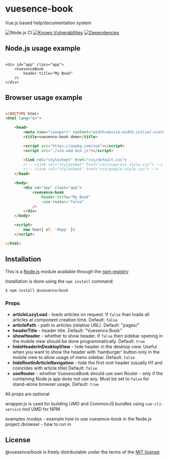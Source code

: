 # vuesence-book

Vue.js based help/documentation system

![Node.js CI](https://github.com/altrusl/vuesence-book/workflows/Node.js%20CI/badge.svg)
[![Known Vulnerabilities](https://snyk.io/test/github/altrusl/vuesence-book/badge.svg)](https://snyk.io/test/github/altrusl/vuesence-book)
[![Dependencies](https://david-dm.org/altrusl/vuesence-book.svg)](https://david-dm.org/altrusl/vuesence-book.svg)

## Node.js usage example

```xhtml

<div id="app" class="app">
	<VuesenceBook
		header-title="My Book"
	/>
</div>

```

## Browser usage example

```html

<!DOCTYPE html>
<html lang="en">

	<head>
		<meta name="viewport" content="width=device-width,initial-scale=1.0,user-scalable=no">
		<title>vuesence-book demo</title>

		<script src="https://unpkg.com/vue"></script>
		<script src="./vsb.umd.min.js"></script>

		<link rel="stylesheet" href="css/default.css">
		<!-- <link rel="stylesheet" href="css/vuepress-style.css"> -->
		<!-- <link rel="stylesheet" href="css/google-style.css"> -->
	</head>

	<body>
		<div id="app" class="app">
			<vuesence-book
				header-title="My Book"
				:use-router="false"
			/>
		</div>
	</body>

	<script>
		new Vue({ el: '#app' })
	</script>

</html>

```

## Installation

This is a [Node.js](https://nodejs.org/) module available through the
[npm registry](https://www.npmjs.com/)

Installation is done using the `npm install` command:

```bash
$ npm install @vuesence/book
```

### Props

-   __articleLazyLoad__ - loads articles on request. If `false` than loads all articles at component creation time. Default: `false`
-   __articlePath__ - path to articles (relative URL). Default: "pages/"
-   __headerTitle__ - header title. Default: "Vuesence.Book"
-   __showHeader__ - whether to show header. If `false` then sidebar opening in the mobile view should be done programmatically. Default: `true`
-   __hideHeaderInDesktopView__ - hide header in the desktop view. Useful when you want to show the header with 'hamburger' button only in the mobile view to allow usage of menu sidebar. Default: `false`
-	__hideRootInArticleNavigation__ - hide the first root header (usually H1 and coincides with article title) Default: `false`
-	__useRouter__ - whether VuesenceBook should use own Router - only if the containing Node.js app does not use any. Must be set to `false` for stand-alone browser usage. Default: `true`

All props are optional



wrapper.js is used for building UMD and CommonJS bundles using `vue-cli-service` tool
UMD for NPM

examples
/nodejs - example how to use vuesence-book in the Node.js project
/browser - how to run in

## License

@vuesence/book is freely distributable under the terms of the [MIT license](LICENSE).
